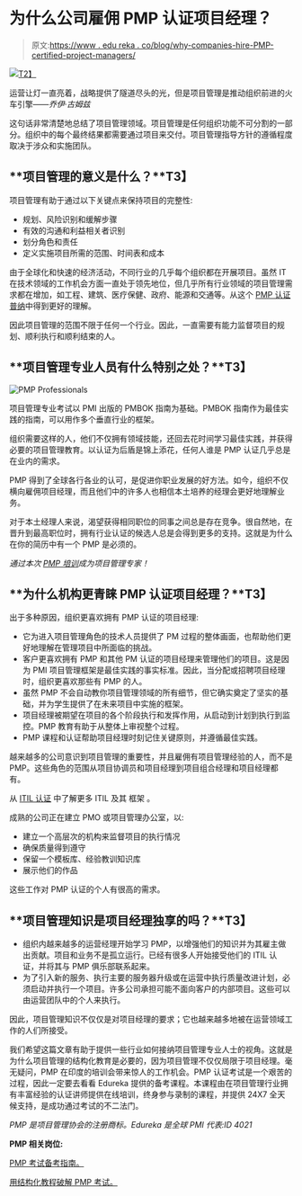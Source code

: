 # 为什么公司雇佣 PMP 认证项目经理？

> 原文:[https://www . edu reka . co/blog/why-companies-hire-PMP-certified-project-managers/](https://www.edureka.co/blog/why-companies-hire-pmp-certified-project-managers/)

[![](../Images/d8ae9dd54679c5285d179dedf2050f75.png)T2】](https://www.edureka.co/blog/?p=9010)

运营让灯一直亮着，战略提供了隧道尽头的光，但是项目管理是推动组织前进的火车引擎——*乔伊·古姆兹*

这句话非常清楚地总结了项目管理领域。项目管理是任何组织功能不可分割的一部分。组织中的每个最终结果都需要通过项目来交付。项目管理指导方针的遵循程度取决于涉众和实施团队。

## **项目管理的意义是什么？**T3】

项目管理有助于通过以下关键点来保持项目的完整性:

*   规划、风险识别和缓解步骤
*   有效的沟通和利益相关者识别
*   划分角色和责任
*   定义实施项目所需的范围、时间表和成本

由于全球化和快速的经济活动，不同行业的几乎每个组织都在开展项目。虽然 IT 在技术领域的工作机会方面一直处于领先地位，但几乎所有行业领域的项目管理需求都在增加，如工程、建筑、医疗保健、政府、能源和交通等。从这个 [PMP 认证普纳](https://www.edureka.co/pmp-certification-exam-training-pune)中得到更好的理解。

因此项目管理的范围不限于任何一个行业。因此，一直需要有能力监督项目的规划、顺利执行和顺利结束的人。

## **项目管理专业人员有什么特别之处？**T3】

![](../Images/eabceda19816d6b9baaccb1983991040.png "PMP Professionals")

项目管理专业考试以 PMI 出版的 PMBOK 指南为基础。PMBOK 指南作为最佳实践的指南，可以用作多个垂直行业的框架。

组织需要这样的人，他们不仅拥有领域技能，还回去花时间学习最佳实践，并获得必要的项目管理教育。以认证为后盾是锦上添花，任何人谁是 PMP 认证几乎总是在业内的需求。

PMP 得到了全球各行各业的认可，是促进你职业发展的好方法。如今，组织不仅横向雇佣项目经理，而且他们中的许多人也相信本土培养的经理会更好地理解业务。

对于本土经理人来说，渴望获得相同职位的同事之间总是存在竞争。很自然地，在晋升到最高职位时，拥有行业认证的候选人总是会得到更多的支持。这就是为什么在你的简历中有一个 PMP 是必须的。

*通过本次 [PMP 培训](https://www.edureka.co/pmp-certification-exam-training)成为项目管理专家！*

## **为什么机构更青睐 PMP 认证项目经理？**T3】

出于多种原因，组织更喜欢拥有 PMP 认证的项目经理:

*   它为进入项目管理角色的技术人员提供了 PM 过程的整体画面，也帮助他们更好地理解在管理项目中所面临的挑战。
*   客户更喜欢拥有 PMP 和其他 PM 认证的项目经理来管理他们的项目。这是因为 PMI 项目管理框架是最佳实践的事实标准。因此，当分配或招聘项目经理时，组织更喜欢那些有 PMP 的人。
*   虽然 PMP 不会自动教你项目管理领域的所有细节，但它确实奠定了坚实的基础，并为学生提供了在未来项目中实施的框架。
*   项目经理被期望在项目的各个阶段执行和发挥作用，从启动到计划到执行到监控。PMP 教育有助于从整体上审视整个过程。
*   PMP 课程和认证帮助项目经理时刻记住关键原则，并遵循最佳实践。

越来越多的公司意识到项目管理的重要性，并且雇佣有项目管理经验的人，而不是 PMP。这些角色的范围从项目协调员和项目经理到项目组合经理和项目经理都有。

从 [ITIL 认证](https://www.edureka.co/itil4-foundation-certification-training) 中了解更多 ITIL 及其 框架 。

成熟的公司正在建立 PMO 或项目管理办公室，以:

*   建立一个高层次的机构来监督项目的执行情况
*   确保质量得到遵守
*   保留一个模板库、经验教训知识库
*   展示他们的作品

这些工作对 PMP 认证的个人有很高的需求。

## **项目管理知识是项目经理独享的吗？**T3】

*   组织内越来越多的运营经理开始学习 PMP，以增强他们的知识并为其雇主做出贡献。项目和业务不是孤立运行。已经有很多人开始接受他们的 ITIL 认证，并将其与 PMP 俱乐部联系起来。
*   为了引入新的服务、执行主要的服务器升级或在运营中执行质量改进计划，必须启动并执行一个项目。许多公司承担可能不面向客户的内部项目。这些可以由运营团队中的个人来执行。

因此，项目管理知识不仅仅是对项目经理的要求；它也越来越多地被在运营领域工作的人们所接受。

我们希望这篇文章有助于提供一些行业如何接纳项目管理专业人士的视角。这就是为什么项目管理的结构化教育是必要的，因为项目管理不仅仅局限于项目经理。毫无疑问，PMP 在印度的培训会带来惊人的工作机会。PMP 认证考试是一个艰苦的过程，因此一定要去看看 Edureka 提供的备考课程。本课程由在项目管理行业拥有丰富经验的认证讲师提供在线培训，终身参与录制的课程，并提供 24X7 全天候支持，是成功通过考试的不二法门。

*PMP 是项目管理协会的注册商标。Edureka 是全球 PMI 代表:ID 4021*

**PMP 相关岗位:**

[PMP 考试备考指南。](https://www.edureka.co/blog/pmp-exam-prep/)

[用结构化教程破解 PMP 考试。](https://www.edureka.co/blog/cracking-pmp-exams-with-structured-pmp-tutorials/)